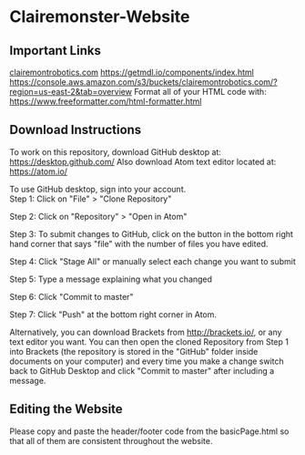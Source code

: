 # Clairemonster-Website


## Important Links
<a href="http://clairemontrobotics.com">clairemontrobotics.com</a>
https://getmdl.io/components/index.html
https://console.aws.amazon.com/s3/buckets/clairemontrobotics.com/?region=us-east-2&tab=overview
Format all of your HTML code with: https://www.freeformatter.com/html-formatter.html


## Download Instructions
To work on this repository, download GitHub desktop at: https://desktop.github.com/
Also download Atom text editor located at: https://atom.io/

To use GitHub desktop, sign into your account.  
Step 1: Click on "File" > "Clone Repository"

Step 2: Click on "Repository" > "Open in Atom"

Step 3: To submit changes to GitHub, click on the button in the bottom right hand corner that says "file" with the number of files you have edited.  

Step 4: Click "Stage All" or manually select each change you want to submit

Step 5: Type a message explaining what you changed

Step 6: Click "Commit to master"

Step 7: Click "Push" at the bottom right corner in Atom.


Alternatively, you can download Brackets from http://brackets.io/, or any text editor you want.
You can then open the cloned Repository from Step 1 into Brackets (the repository is stored in the "GitHub" folder inside documents on your computer) and every time you make a change switch back to GitHub Desktop and click "Commit to master" after including a message.


## Editing the Website

Please copy and paste the header/footer code from the basicPage.html so that all of them are consistent throughout the website.
